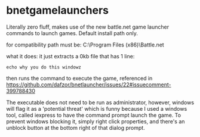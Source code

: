 # bnetgamelaunchers
Literally zero fluff, makes use of the new battle.net game launcher commands to launch games. Default install path only.

for compatibility path must be: C:\Program Files (x86)\Battle.net

what it does: it just extracts a 0kb file that has 1 line:
```
echo why you do this windowz
```

then runs the command to execute the game, referenced in https://github.com/dafzor/bnetlauncher/issues/22#issuecomment-399788430 

The executable does not need to be run as administrator, however, windows will flag it as a 'potential threat' which is funny because I used a windows tool, called iexpress to have the command prompt launch the game. To prevent windows blocking it, simply right click properties, and there's an unblock button at the bottom right of that dialog prompt.

